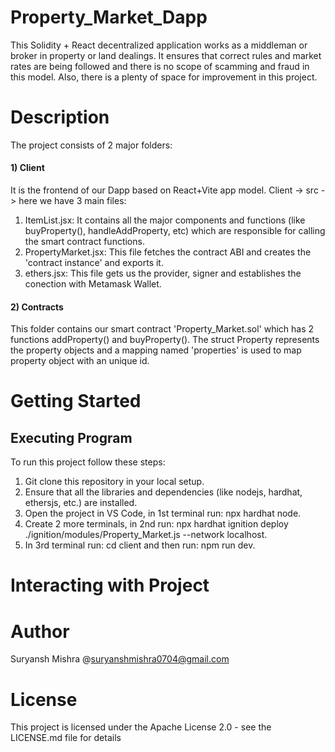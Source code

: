 # Property_Market_Dapp

This Solidity + React decentralized application works as a middleman or broker in property or land dealings. It ensures that correct rules and market rates are being followed and there is no scope of scamming and fraud in this model. Also, there is a plenty of space for improvement in this project.


# Description 
The project consists of 2 major folders:
#### 1) Client
It is the frontend of our Dapp based on React+Vite app model.
Client -> src -> here we have 3 main files: 
1) ItemList.jsx: It contains all the major components and functions (like buyProperty(), handleAddProperty, etc) which are responsible for calling the smart contract functions.
2) PropertyMarket.jsx: This file fetches the contract ABI and creates the 'contract instance' and exports it.
3) ethers.jsx: This file gets us the provider, signer and establishes the conection with Metamask Wallet.
#### 2) Contracts
This folder contains our smart contract 'Property_Market.sol' which has 2 functions addProperty() and buyProperty().
The struct Property represents the property objects and a mapping named 'properties' is used to map property object with an unique id.
# Getting Started 

## Executing Program
To run this project follow these steps:
1) Git clone this repository in your local setup.
2) Ensure that all the libraries and dependencies (like nodejs, hardhat, ethersjs, etc.) are installed.
3) Open the project in VS Code, in 1st terminal run: npx hardhat node.
4) Create 2 more terminals, in 2nd run: npx hardhat ignition deploy ./ignition/modules/Property_Market.js --network localhost.
5) In 3rd terminal run: cd client
   and then run: npm run dev.

# Interacting with Project









# Author
Suryansh Mishra @suryanshmishra0704@gmail.com
# License
This project is licensed under the Apache License 2.0 - see the LICENSE.md file for details

